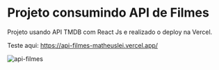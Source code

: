 # Projeto consumindo API de Filmes

Projeto usando API TMDB com React Js e realizado o deploy na Vercel. 

Teste aqui: https://api-filmes-matheuslei.vercel.app/

![api-filmes](https://user-images.githubusercontent.com/65515537/174920114-3aada15f-8016-4e5f-89de-9ce804c5644c.gif)




